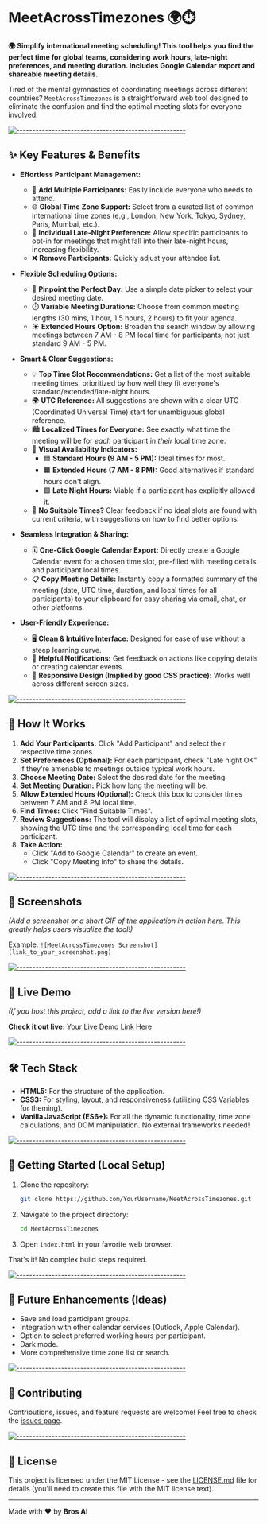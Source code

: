 # MeetAcrossTimezones 🌍⏱️

**🌍 Simplify international meeting scheduling! This tool helps you find the perfect time for global teams, considering work hours, late-night preferences, and meeting duration. Includes Google Calendar export and shareable meeting details.**

Tired of the mental gymnastics of coordinating meetings across different countries? `MeetAcrossTimezones` is a straightforward web tool designed to eliminate the confusion and find the optimal meeting slots for everyone involved.

[![-----------------------------------------------------](https://raw.githubusercontent.com/andreasbm/readme/master/assets/lines/rainbow.png)](#key-features)

## ✨ Key Features & Benefits

*   **Effortless Participant Management:**
    *   👤 **Add Multiple Participants:** Easily include everyone who needs to attend.
    *   🌐 **Global Time Zone Support:** Select from a curated list of common international time zones (e.g., London, New York, Tokyo, Sydney, Paris, Mumbai, etc.).
    *   🌙 **Individual Late-Night Preference:** Allow specific participants to opt-in for meetings that might fall into their late-night hours, increasing flexibility.
    *   ❌ **Remove Participants:** Quickly adjust your attendee list.

*   **Flexible Scheduling Options:**
    *   📅 **Pinpoint the Perfect Day:** Use a simple date picker to select your desired meeting date.
    *   ⏱️ **Variable Meeting Durations:** Choose from common meeting lengths (30 mins, 1 hour, 1.5 hours, 2 hours) to fit your agenda.
    *   ☀️ **Extended Hours Option:** Broaden the search window by allowing meetings between 7 AM - 8 PM local time for participants, not just standard 9 AM - 5 PM.

*   **Smart & Clear Suggestions:**
    *   💡 **Top Time Slot Recommendations:** Get a list of the most suitable meeting times, prioritized by how well they fit everyone's standard/extended/late-night hours.
    *   🌍 **UTC Reference:** All suggestions are shown with a clear UTC (Coordinated Universal Time) start for unambiguous global reference.
    *   🏙️ **Localized Times for Everyone:** See exactly what time the meeting will be for *each* participant in *their* local time zone.
    *   🚦 **Visual Availability Indicators:**
        *   🟦 **Standard Hours (9 AM - 5 PM):** Ideal times for most.
        *   🟧 **Extended Hours (7 AM - 8 PM):** Good alternatives if standard hours don't align.
        *   🟪 **Late Night Hours:** Viable if a participant has explicitly allowed it.
    *   🙅 **No Suitable Times?** Clear feedback if no ideal slots are found with current criteria, with suggestions on how to find better options.

*   **Seamless Integration & Sharing:**
    *   🗓️ **One-Click Google Calendar Export:** Directly create a Google Calendar event for a chosen time slot, pre-filled with meeting details and participant local times.
    *   📋 **Copy Meeting Details:** Instantly copy a formatted summary of the meeting (date, UTC time, duration, and local times for all participants) to your clipboard for easy sharing via email, chat, or other platforms.

*   **User-Friendly Experience:**
    *   🖥️ **Clean & Intuitive Interface:** Designed for ease of use without a steep learning curve.
    *   🔔 **Helpful Notifications:** Get feedback on actions like copying details or creating calendar events.
    *   📱 **Responsive Design (Implied by good CSS practice):** Works well across different screen sizes.

[![-----------------------------------------------------](https://raw.githubusercontent.com/andreasbm/readme/master/assets/lines/rainbow.png)](#how-it-works)

## 🚀 How It Works

1.  **Add Your Participants:** Click "Add Participant" and select their respective time zones.
2.  **Set Preferences (Optional):** For each participant, check "Late night OK" if they're amenable to meetings outside typical work hours.
3.  **Choose Meeting Date:** Select the desired date for the meeting.
4.  **Set Meeting Duration:** Pick how long the meeting will be.
5.  **Allow Extended Hours (Optional):** Check this box to consider times between 7 AM and 8 PM local time.
6.  **Find Times:** Click "Find Suitable Times".
7.  **Review Suggestions:** The tool will display a list of optimal meeting slots, showing the UTC time and the corresponding local time for each participant.
8.  **Take Action:**
    *   Click "Add to Google Calendar" to create an event.
    *   Click "Copy Meeting Info" to share the details.

[![-----------------------------------------------------](https://raw.githubusercontent.com/andreasbm/readme/master/assets/lines/rainbow.png)](#screenshots)

## 📸 Screenshots

*(Add a screenshot or a short GIF of the application in action here. This greatly helps users visualize the tool!)*

Example:
`![MeetAcrossTimezones Screenshot](link_to_your_screenshot.png)`

[![-----------------------------------------------------](https://raw.githubusercontent.com/andreasbm/readme/master/assets/lines/rainbow.png)](#live-demo)

## 🔗 Live Demo

*(If you host this project, add a link to the live version here!)*

**Check it out live:** [Your Live Demo Link Here](https://your-live-demo-link.com)

[![-----------------------------------------------------](https://raw.githubusercontent.com/andreasbm/readme/master/assets/lines/rainbow.png)](#tech-stack)

## 🛠️ Tech Stack

*   **HTML5:** For the structure of the application.
*   **CSS3:** For styling, layout, and responsiveness (utilizing CSS Variables for theming).
*   **Vanilla JavaScript (ES6+):** For all the dynamic functionality, time zone calculations, and DOM manipulation. No external frameworks needed!

[![-----------------------------------------------------](https://raw.githubusercontent.com/andreasbm/readme/master/assets/lines/rainbow.png)](#getting-started)

## 🏁 Getting Started (Local Setup)

1.  Clone the repository:
    ```bash
    git clone https://github.com/YourUsername/MeetAcrossTimezones.git
    ```
2.  Navigate to the project directory:
    ```bash
    cd MeetAcrossTimezones
    ```
3.  Open `index.html` in your favorite web browser.

That's it! No complex build steps required.

[![-----------------------------------------------------](https://raw.githubusercontent.com/andreasbm/readme/master/assets/lines/rainbow.png)](#future-enhancements)

## 🔮 Future Enhancements (Ideas)

*   Save and load participant groups.
*   Integration with other calendar services (Outlook, Apple Calendar).
*   Option to select preferred working hours per participant.
*   Dark mode.
*   More comprehensive time zone list or search.

[![-----------------------------------------------------](https://raw.githubusercontent.com/andreasbm/readme/master/assets/lines/rainbow.png)](#contributing)

## 🤝 Contributing

Contributions, issues, and feature requests are welcome! Feel free to check the [issues page](https://github.com/YourUsername/MeetAcrossTimezones/issues).

[![-----------------------------------------------------](https://raw.githubusercontent.com/andreasbm/readme/master/assets/lines/rainbow.png)](#license)

## 📜 License

This project is licensed under the MIT License - see the [LICENSE.md](LICENSE.md) file for details (you'll need to create this file with the MIT license text).

---

Made with ❤️ by **Bros AI**
